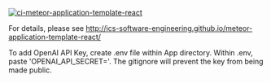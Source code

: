 [![ci-meteor-application-template-react](https://github.com/ics-software-engineering/meteor-application-template-react/actions/workflows/ci.yml/badge.svg)](https://github.com/ics-software-engineering/meteor-application-template-react/actions/workflows/ci.yml)

For details, please see http://ics-software-engineering.github.io/meteor-application-template-react/

To add OpenAI API Key, create .env file within App directory. Within .env, paste 'OPENAI_API_SECRET=<Your OpenAI API Key here>'. The gitignore will prevent the key from being made public.
